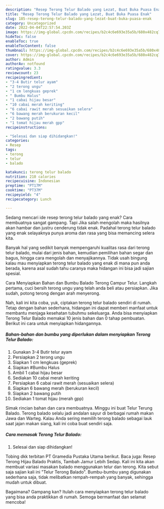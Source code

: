 ```yaml
---
description: "Resep Terong Telur Balado yang Lezat, Buat Buka Puasa Enak"
title: "Resep Terong Telur Balado yang Lezat, Buat Buka Puasa Enak"
slug: 185-resep-terong-telur-balado-yang-lezat-buat-buka-puasa-enak
category: Uncategorized
date: 2022-04-04T22:57:54.203Z
image: https://img-global.cpcdn.com/recipes/b2c4c6e693e35a5b/680x482cq70/terong-telur-balado-foto-resep-utama.jpg
hideToc: false
enableToc: true
enableTocContent: false
thumbnail: https://img-global.cpcdn.com/recipes/b2c4c6e693e35a5b/680x482cq70/terong-telur-balado-foto-resep-utama.jpg
cover: https://img-global.cpcdn.com/recipes/b2c4c6e693e35a5b/680x482cq70/terong-telur-balado-foto-resep-utama.jpg
author: Admin
authorAv: notfound
ratingvalue: 3.3
reviewcount: 23
recipeingredient:
- "3-4 Butir telur ayam"
- "2 terong ungu"
- "1 cm lengkuas geprek"
- " Bumbu Halus"
- "1 cabai hijau besar"
- "10 cabai merah keriting"
- "6 cabai rawit merah sesuaikan selera"
- "6 bawang merah berukuran kecil"
- "2 bawang putih"
- "1 tomat hijau merah gpp"
recipeinstructions:

- "Selesai dan siap dihidangkan!"
categories:
- Resep
tags:
- terong
- telur
- balado

katakunci: terong telur balado 
nutrition: 210 calories
recipecuisine: Indonesian
preptime: "PT17M"
cooktime: "PT37M"
recipeyield: "4"
recipecategory: Lunch

---
```



Sedang mencari ide resep terong telur balado yang enak? Cara membuatnya sangat gampang. Tapi Jika salah mengolah maka hasilnya akan hambar dan justru cenderung tidak enak. Padahal terong telur balado yang enak selayaknya punya aroma dan rasa yang bisa memancing selera kita.


Banyak hal yang sedikit banyak mempengaruhi kualitas rasa dari terong telur balado, mulai dari jenis bahan, kemudian pemilihan bahan segar dan bagus, hingga cara mengolah dan menyajikannya. Tidak usah bingung kalau mau menyiapkan terong telur balado yang enak di mana pun anda berada, karena asal sudah tahu caranya maka hidangan ini bisa jadi sajian spesial.

Cara Menyiapkan Bahan dan Bumbu Balado Terong Campur Telur. Langkah pertama, cuci bersih terong ungu yang telah anda beli atau persiapkan. Jika sudah, potong terong dengan arah menyerong.


Nah, kali ini kita coba, yuk, ciptakan terong telur balado sendiri di rumah. Tetap dengan bahan sederhana, hidangan ini dapat memberi manfaat untuk membantu menjaga kesehatan tubuhmu sekeluarga. Anda bisa menyiapkan Terong Telur Balado memakai 10 jenis bahan dan 0 tahap pembuatan. Berikut ini cara untuk menyiapkan hidangannya.

<!--inarticleads1-->

##### Bahan-bahan dan bumbu yang diperlukan dalam menyiapkan Terong Telur Balado:

1. Gunakan 3-4 Butir telur ayam
1. Persiapkan 2 terong ungu
1. Siapkan 1 cm lengkuas (geprek)
1. Siapkan  #Bumbu Halus
1. Ambil 1 cabai hijau besar
1. Sediakan 10 cabai merah keriting
1. Persiapkan 6 cabai rawit merah (sesuaikan selera)
1. Siapkan 6 bawang merah (berukuran kecil)
1. Siapkan 2 bawang putih
1. Sediakan 1 tomat hijau (merah gpp)


Simak rincian bahan dan cara membuatnya. Minggu ini buat Telur Terung Balado. Terong balado selalu jadi andalan sayur di berbagai rumah makan Jawa dan Warteg. Kalau Anda sering memilih terong balado sebagai lauk saat jajan makan siang, kali ini coba buat sendiri saja. 

<!--inarticleads2-->

##### Cara memasak Terong Telur Balado:


1. Selesai dan siap dihidangkan!

Tobing dkk terbitan PT Gramedia Pustaka Utama berikut. Baca juga: Resep Terong Hijau Balado Praktis, Tambah Jamur Lebih Sedap. Kali ini kita akan membuat variasi masakan balado menggunakan telur dan terong. Kita sebut saja sajian kali ini &#34;Telur Terong Balado&#34;. Bumbu-bumbu yang digunakan sederhana saja, tidak melibatkan rempah-rempah yang banyak, sehingga mudah untuk dibuat. 

Bagaimana? Gampang kan? Itulah cara menyiapkan terong telur balado yang bisa anda praktikkan di rumah. Semoga bermanfaat dan selamat mencoba!
